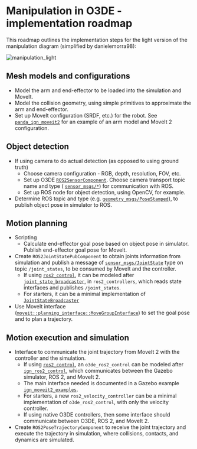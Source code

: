 # Manipulation in O3DE - implementation roadmap

This roadmap outlines the implementation steps for the light version of the
manipulation diagram (simplified by danielemorra98):

![manipulation_light](manipulation_light.svg)

## Mesh models and configurations

- Model the arm and end-effector to be loaded into the simulation and MoveIt.
- Model the collision geometry, using simple primitives to approximate the arm
  and end-effector.
- Set up MoveIt configuration (SRDF, etc.) for the robot.
  See [`panda_ign_moveit2`](https://github.com/AndrejOrsula/panda_ign_moveit2)
  for an example of an arm model and MoveIt 2 configuration.

## Object detection

- If using camera to do actual detection (as opposed to using ground truth)
  - Choose camera configuration - RGB, depth, resolution, FOV, etc.
  - Set up O3DE [`ROS2SensorComponent`](https://github.com/RobotecAI/o3de-ros2-gem/blob/de2d1cdfa68310c6c0d885d65c0d62fa972a4a69/Code/Include/ROS2/Sensor/ROS2SensorComponent.h).
    Choose camera transport topic name and type (
    [`sensor_msgs/*`](https://docs.ros2.org/latest/api/sensor_msgs/index-msg.html))
    for communication with ROS.
  - Set up ROS node for object detection, using OpenCV, for example.
- Determine ROS topic and type (e.g.
  [`geometry_msgs/PoseStamped`](https://docs.ros2.org/latest/api/geometry_msgs/msg/PoseStamped.html)),
  to publish object pose in simulator to ROS.

## Motion planning

- Scripting
  - Calculate end-effector goal pose based on object pose in simulator.
    Publish end-effector goal pose for MoveIt.
- Create `ROS2JointStatePubComponent` to obtain joints information from
  simulation and publish a message of
  [`sensor_msgs/JointState`](https://docs.ros2.org/latest/api/sensor_msgs/msg/JointState.html)
  type on topic `/joint_states`, to be consumed by MoveIt and the controller.
  - If using [`ros2_control`](https://github.com/ros-controls/ros2_control),
    it can be modeled after
    [`joint_state_broadcaster`](https://control.ros.org/master/doc/ros2_controllers/joint_state_broadcaster/doc/userdoc.html),
    in `ros2_controllers`, which reads state interfaces and publishes `/joint_states`.
  - For starters, it can be a minimal implementation of
    [`JointStateBroadcaster`](https://github.com/ros-controls/ros2_controllers/blob/master/joint_state_broadcaster/src/joint_state_broadcaster.cpp)
- Use MoveIt interface ([`moveit::planning_interface::MoveGroupInterface`](https://moveit.picknik.ai/main/api/html/classmoveit_1_1planning__interface_1_1MoveGroupInterface.html))
  to set the goal pose and to plan a trajectory.

## Motion execution and simulation

- Interface to communicate the joint trajectory from MoveIt 2 with the
  controller and the simulation.
  - If using [`ros2_control`](https://github.com/ros-controls/ros2_control),
    an `o3de_ros2_control` can be modeled after 
    [`ign_ros2_control`](https://github.com/ros-controls/gz_ros2_control/tree/master/ign_ros2_control),
    which communicates between the Gazebo simulator, ROS 2, and MoveIt 2.
  - The main interface needed is documented in a Gazebo example
    [`ign_moveit2_examples`](https://github.com/j-rivero/ign_moveit2_examples/pull/1).
  - For starters, a new `ros2_velocity_controller` can be a minimal
    implementation of `o3de_ros2_control`, with only the velocity controller.
  - If using native O3DE controllers, then some interface should communicate
    between O3DE, ROS 2, and MoveIt 2.
- Create `ROS2PoseTrajectoryComponent` to receive the joint trajectory and
  execute the trajectory in simulation, where collisions, contacts, and dynamics
  are simulated.
